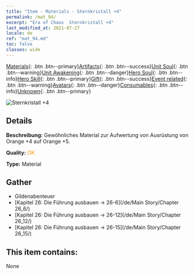 ```yaml
---
title: "Item - Materials - Sternkristall +4"
permalink: /mat_94/
excerpt: "Era of Chaos  Sternkristall +4"
last_modified_at: 2021-07-27
locale: de
ref: "mat_94.md"
toc: false
classes: wide
---
```

 [Materials](/ItemsDE/){: .btn .btn--primary}[Artifacts](/ItemsDE/Artifacts/){: .btn .btn--success}[Unit Soul](/ItemsDE/UnitSoul/){: .btn .btn--warning}[Unit Awakening](/ItemsDE/UnitAwakening/){: .btn .btn--danger}[Hero Soul](/ItemsDE/HeroSoul/){: .btn .btn--info}[Hero Skill](/ItemsDE/HeroSkill/){: .btn .btn--primary}[Gift](/ItemsDE/Gift/){: .btn .btn--success}[Event related](/ItemsDE/Events/){: .btn .btn--warning}[Avatars](/ItemsDE/Avatars/){: .btn .btn--danger}[Consumables](/ItemsDE/Consumables/){: .btn .btn--info}[Unknown](/ItemsDE/Unknown/){: .btn .btn--primary}

 ![Sternkristall +4](/images/t/i_cailiao_shuijing3.png)

## Details
 **Beschreibung:** Gewöhnliches Material zur Aufwertung von Ausrüstung von Orange +4 auf Orange +5.

 **Quality:** <span style="color: #FF8C00">OK</span>

 **Type:** Material

## Gather

*    Gildenabenteuer 
*    [Kapitel 26: Die Führung ausbauen -> 26-6](/de/Main Story/Chapter 26_6/) 
*    [Kapitel 26: Die Führung ausbauen -> 26-12](/de/Main Story/Chapter 26_12/) 
*    [Kapitel 26: Die Führung ausbauen -> 26-15](/de/Main Story/Chapter 26_15/) 

## This item contains:

  None

